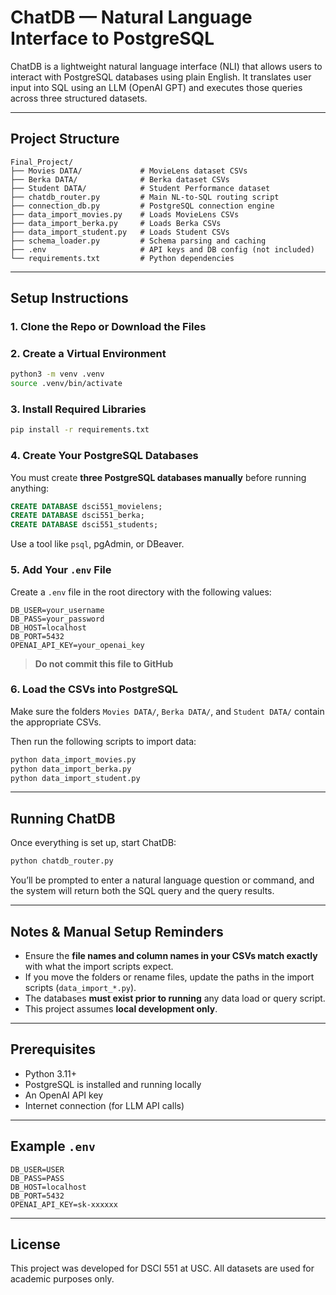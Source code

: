 # ChatDB — Natural Language Interface to PostgreSQL

ChatDB is a lightweight natural language interface (NLI) that allows users to interact with PostgreSQL databases using plain English. It translates user input into SQL using an LLM (OpenAI GPT) and executes those queries across three structured datasets.

---

## Project Structure
```text
Final_Project/
├── Movies DATA/             # MovieLens dataset CSVs
├── Berka DATA/              # Berka dataset CSVs
├── Student DATA/            # Student Performance dataset
├── chatdb_router.py         # Main NL-to-SQL routing script
├── connection_db.py         # PostgreSQL connection engine
├── data_import_movies.py    # Loads MovieLens CSVs
├── data_import_berka.py     # Loads Berka CSVs
├── data_import_student.py   # Loads Student CSVs
├── schema_loader.py         # Schema parsing and caching
├── .env                     # API keys and DB config (not included)
└── requirements.txt         # Python dependencies
```


---
## Setup Instructions

### 1. Clone the Repo or Download the Files

### 2. Create a Virtual Environment

```bash
python3 -m venv .venv
source .venv/bin/activate
```

### 3. Install Required Libraries

```bash
pip install -r requirements.txt
```

### 4. Create Your PostgreSQL Databases

You must create **three PostgreSQL databases manually** before running anything:

```sql
CREATE DATABASE dsci551_movielens;
CREATE DATABASE dsci551_berka;
CREATE DATABASE dsci551_students;
```

Use a tool like `psql`, pgAdmin, or DBeaver.

### 5. Add Your `.env` File

Create a `.env` file in the root directory with the following values:

```env
DB_USER=your_username
DB_PASS=your_password
DB_HOST=localhost
DB_PORT=5432
OPENAI_API_KEY=your_openai_key
```

> **Do not commit this file to GitHub**

### 6. Load the CSVs into PostgreSQL

Make sure the folders `Movies DATA/`, `Berka DATA/`, and `Student DATA/` contain the appropriate CSVs.

Then run the following scripts to import data:

```bash
python data_import_movies.py
python data_import_berka.py
python data_import_student.py
```

---

## Running ChatDB

Once everything is set up, start ChatDB:

```bash
python chatdb_router.py
```

You’ll be prompted to enter a natural language question or command, and the system will return both the SQL query and the query results.

---

## Notes & Manual Setup Reminders

- Ensure the **file names and column names in your CSVs match exactly** with what the import scripts expect.  
- If you move the folders or rename files, update the paths in the import scripts (`data_import_*.py`).  
- The databases **must exist prior to running** any data load or query script.  
- This project assumes **local development only**.

---

## Prerequisites

- Python 3.11+  
- PostgreSQL is installed and running locally  
- An OpenAI API key  
- Internet connection (for LLM API calls)  

---

## Example `.env`

```env
DB_USER=USER
DB_PASS=PASS
DB_HOST=localhost
DB_PORT=5432
OPENAI_API_KEY=sk-xxxxxx
```
---

## License

This project was developed for DSCI 551 at USC. All datasets are used for academic purposes only.
